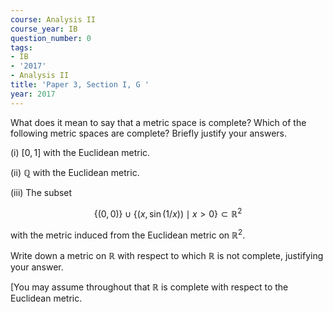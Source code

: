 ```yaml
---
course: Analysis II
course_year: IB
question_number: 0
tags:
- IB
- '2017'
- Analysis II
title: 'Paper 3, Section I, G '
year: 2017
---
```




What does it mean to say that a metric space is complete? Which of the following metric spaces are complete? Briefly justify your answers.

(i) $[0,1]$ with the Euclidean metric.

(ii) $\mathbb{Q}$ with the Euclidean metric.

(iii) The subset

$$\{(0,0)\} \cup\{(x, \sin (1 / x)) \mid x>0\} \subset \mathbb{R}^{2}$$

with the metric induced from the Euclidean metric on $\mathbb{R}^{2}$.

Write down a metric on $\mathbb{R}$ with respect to which $\mathbb{R}$ is not complete, justifying your answer.

[You may assume throughout that $\mathbb{R}$ is complete with respect to the Euclidean metric.
